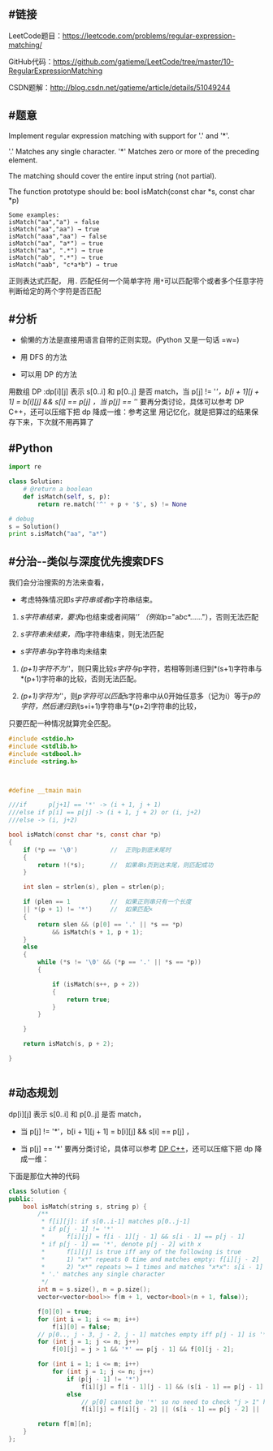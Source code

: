 #链接
-------
LeetCode题目：https://leetcode.com/problems/regular-expression-matching/

GitHub代码：https://github.com/gatieme/LeetCode/tree/master/10-RegularExpressionMatching

CSDN题解：http://blog.csdn.net/gatieme/article/details/51049244



#题意
-------
Implement regular expression matching with support for '.' and '*'.

'.' Matches any single character.
'*' Matches zero or more of the preceding element.

The matching should cover the entire input string (not partial).

The function prototype should be:
bool isMatch(const char *s, const char *p)
```
Some examples:
isMatch("aa","a") → false
isMatch("aa","aa") → true
isMatch("aaa","aa") → false
isMatch("aa", "a*") → true
isMatch("aa", ".*") → true
isMatch("ab", ".*") → true
isMatch("aab", "c*a*b") → true
```

正则表达式匹配，
用`.` 匹配任何一个简单字符
用`*`可以匹配零个或者多个任意字符
判断给定的两个字符是否匹配

#分析
-------

*	偷懒的方法是直接用语言自带的正则实现。(Python 又是一句话 =w=)

*	用 DFS 的方法

*	可以用 DP 的方法

用数组 DP :dp[i][j] 表示 s[0..i] 和 p[0..j] 是否 match，当 p[j] != '*'，b[i + 1][j + 1] = b[i][j] && s[i] == p[j] ，当 p[j] == '*' 要再分类讨论，具体可以参考 DP C++，还可以压缩下把 dp 降成一维：参考这里
用记忆化，就是把算过的结果保存下来，下次就不用再算了

#Python
-------
```py
import re

class Solution:
    # @return a boolean
    def isMatch(self, s, p):
        return re.match('^' + p + '$', s) != None

# debug
s = Solution()
print s.isMatch("aa", "a*")
```
#分治--类似与深度优先搜索DFS
-------

我们会分治搜索的方法来查看，

*	考虑特殊情况即*s字符串或者*p字符串结束。

1.	*s字符串结束，要求*p也结束或者间隔‘*’ （例如*p="a*b*c*……"），否则无法匹配

2.	*s字符串未结束，而*p字符串结束，则无法匹配


*	*s字符串与*p字符串均未结束

1.	*(p+1)字符不为'*'，则只需比较*s字符与*p字符，若相等则递归到*(s+1)字符串与*(p+1)字符串的比较，否则无法匹配。

2.	*(p+1)字符为'*'，则*p字符可以匹配*s字符串中从0开始任意多（记为i）等于*p的字符，然后递归到*(s+i+1)字符串与*(p+2)字符串的比较，

只要匹配一种情况就算完全匹配。

```c
#include <stdio.h>
#include <stdlib.h>
#include <stdbool.h>
#include <string.h>



#define __tmain main

///if      p[j+1] == '*' -> (i + 1, j + 1)
///else if p[i] == p[j] -> (i + 1, j + 2) or (i, j+2)
///else -> (i, j+2)

bool isMatch(const char *s, const char *p)
{
    if (*p == '\0')         //  正则p到底末尾时
    {
        return !(*s);       //  如果串s页到达末尾，则匹配成功
    }

    int slen = strlen(s), plen = strlen(p);

    if (plen == 1           //  如果正则串只有一个长度
    || *(p + 1) != '*')     //  如果匹配×
    {
        return slen && (p[0] == '.' || *s == *p)
            && isMatch(s + 1, p + 1);
    }
    else
    {
        while (*s != '\0' && (*p == '.' || *s == *p))
        {

            if (isMatch(s++, p + 2))
            {
                return true;
            }
        }

    }

    return isMatch(s, p + 2);

}



```


#动态规划
-------

dp[i][j] 表示 s[0..i] 和 p[0..j] 是否 match，

*	当 p[j] != '*'，b[i + 1][j + 1] = b[i][j] && s[i] == p[j] ，

*	当 p[j] == '*' 要再分类讨论，具体可以参考 [DP C++](https://leetcode.com/discuss/18970/concise-recursive-and-dp-solutions-with-full-explanation-in)，还可以压缩下把 dp 降成一维：


下面是那位大神的代码

```cpp
class Solution {
public:
    bool isMatch(string s, string p) {
        /**
         * f[i][j]: if s[0..i-1] matches p[0..j-1]
         * if p[j - 1] != '*'
         *      f[i][j] = f[i - 1][j - 1] && s[i - 1] == p[j - 1]
         * if p[j - 1] == '*', denote p[j - 2] with x
         *      f[i][j] is true iff any of the following is true
         *      1) "x*" repeats 0 time and matches empty: f[i][j - 2]
         *      2) "x*" repeats >= 1 times and matches "x*x": s[i - 1] == x && f[i - 1][j]
         * '.' matches any single character
         */
        int m = s.size(), n = p.size();
        vector<vector<bool>> f(m + 1, vector<bool>(n + 1, false));

        f[0][0] = true;
        for (int i = 1; i <= m; i++)
            f[i][0] = false;
        // p[0.., j - 3, j - 2, j - 1] matches empty iff p[j - 1] is '*' and p[0..j - 3] matches empty
        for (int j = 1; j <= n; j++)
            f[0][j] = j > 1 && '*' == p[j - 1] && f[0][j - 2];

        for (int i = 1; i <= m; i++)
            for (int j = 1; j <= n; j++)
                if (p[j - 1] != '*')
                    f[i][j] = f[i - 1][j - 1] && (s[i - 1] == p[j - 1] || '.' == p[j - 1]);
                else
                    // p[0] cannot be '*' so no need to check "j > 1" here
                    f[i][j] = f[i][j - 2] || (s[i - 1] == p[j - 2] || '.' == p[j - 2]) && f[i - 1][j];

        return f[m][n];
    }
};
```
